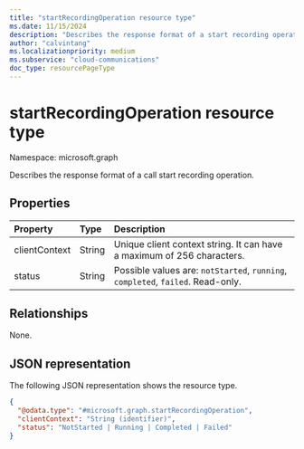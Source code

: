 ```yaml
--- 
title: "startRecordingOperation resource type"
ms.date: 11/15/2024
description: "Describes the response format of a start recording operation."
author: "calvintang"
ms.localizationpriority: medium
ms.subservice: "cloud-communications"
doc_type: resourcePageType
---
```


# startRecordingOperation resource type

Namespace: microsoft.graph

Describes the response format of a call start recording operation.

## Properties

| Property                       | Type                        | Description                                                                                                                                       |
| :----------------------------- | :---------------------------| :-------------------|
| clientContext                  | String                      | Unique client context string. It can have a maximum of 256 characters.  |                                                                         
| status                         | String                      | Possible values are: `notStarted`, `running`, `completed`, `failed`. Read-only.|                                              

## Relationships
None.

## JSON representation

The following JSON representation shows the resource type.

<!-- {
  "blockType": "resource",
  "optionalProperties": [

  ],
  "@odata.type": "microsoft.graph.startRecordingOperation"
}-->
```json
{
  "@odata.type": "#microsoft.graph.startRecordingOperation",
  "clientContext": "String (identifier)",
  "status": "NotStarted | Running | Completed | Failed"
}
```

<!-- uuid: 8fcb5dbc-d5aa-4681-8e31-b001d5168d79
2024-11-12 14:57:30 UTC -->
<!-- {
  "type": "#page.annotation",
  "description": "startRecordingOperation resource",
  "keywords": "",
  "section": "documentation",
  "tocPath": ""
}-->

